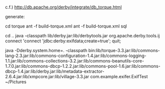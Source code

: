 c.f.) http://db.apache.org/derby/integrate/db_torque.html

generate:

cd torque
ant -f build-torque.xml
ant -f build-torque.xml sql

cd ..
java -classpath lib/derby.jar:lib/derbytools.jar org.apache.derby.tools.ij
connect 'connect 'jdbc:derby:exifdata;create=true';
quit;

java -Dderby.system.home=. -classpath bin:lib/torque-3.3.jar:lib/commons-lang-2.3.jar:lib/commons-configuration-1.4.jar:lib/commons-logging-1.1.jar:lib/commons-collections-3.2.jar:lib/commons-beanutils-core-1.7.0.jar:lib/commons-dbcp-1.2.2.jar:lib/commons-pool-1.6.jar:lib/commons-dbcp-1.4.jar:lib/derby.jar:lib/metadata-extractor-2.6.4.jar:lib/xmpcore.jar:lib/village-3.3.jar com.example.exifer.ExifTest ~/Pictures